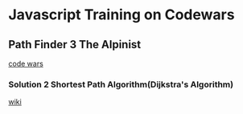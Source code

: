# Javascript Training on Codewars

## Path Finder 3 The Alpinist 
[code wars](https://www.codewars.com/kata/576986639772456f6f00030c)

### Solution 2 Shortest Path Algorithm(Dijkstra's Algorithm)
[wiki](https://en.wikipedia.org/wiki/Dijkstra%27s_algorithm)
